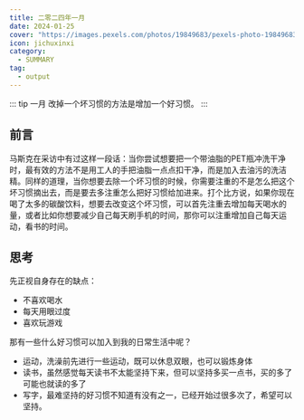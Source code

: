 ```yaml
---
title: 二零二四年一月
date: 2024-01-25
cover: "https://images.pexels.com/photos/19849683/pexels-photo-19849683.jpeg?auto=compress&cs=tinysrgb&w=1260&h=750&dpr=1"
icon: jichuxinxi
category:
  - SUMMARY
tag:
  - output
---
```


::: tip 一月
改掉一个坏习惯的方法是增加一个好习惯。
:::

## 前言

马斯克在采访中有过这样一段话：当你尝试想要把一个带油脂的PET瓶冲洗干净时，最有效的方法不是用工人的手把油脂一点点扣干净，而是加入去油污的洗洁精。同样的道理，当你想要去除一个坏习惯的时候，你需要注重的不是怎么把这个坏习惯摘出去，而是要去多注重怎么把好习惯给加进来。打个比方说，如果你现在喝了太多的碳酸饮料，想要去改变这个坏习惯，可以首先注重去增加每天喝水的量，或者比如你想要减少自己每天刷手机的时间，那你可以注重增加自己每天运动，看书的时间。

## 思考

先正视自身存在的缺点：

- 不喜欢喝水
- 每天用眼过度
- 喜欢玩游戏

那有一些什么好习惯可以加入到我的日常生活中呢？

- 运动，洗澡前先进行一些运动，既可以休息双眼，也可以锻炼身体
- 读书，虽然感觉每天读书不太能坚持下来，但可以坚持多买一点书，买的多了可能也就读的多了
- 写字，最难坚持的好习惯不知道有没有之一，已经开始过很多次了，希望可以坚持。